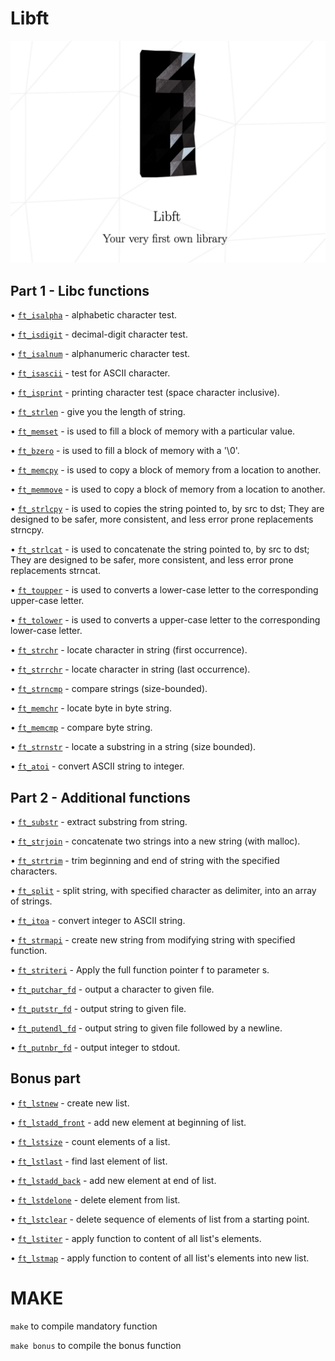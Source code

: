 # Libft #

<a href="https://cdn.intra.42.fr/pdf/pdf/70131/en.subject.pdf"><img src="https://github.com/imahri/libft_FX/blob/main/pic_lib.png"/></a>

## Part 1 - Libc functions ##

• [`ft_isalpha`](https://github.com/imahri/libft_FX/blob/main/ft_isalpha.c "ft_isalpha") - alphabetic character test.

• [`ft_isdigit`](https://github.com/imahri/libft_FX/blob/main/ft_isdigit.c "ft_isdigit") - decimal-digit character test.

• [`ft_isalnum`](https://github.com/imahri/libft_FX/blob/main/ft_isalnum.c "ft_isalnum") - alphanumeric character test.

• [`ft_isascii`](https://github.com/imahri/libft_FX/blob/main/ft_isascii.c "ft_isascii") - test for ASCII character.

• [`ft_isprint`](https://github.com/imahri/libft_FX/blob/main/ft_isprint.c "ft_isprint") - printing character test (space character inclusive).

• [`ft_strlen`](https://github.com/imahri/libft_FX/blob/main/ft_strlen.c "ft_strlen") - give you the length of string.

• [`ft_memset`](https://github.com/imahri/libft_FX/blob/main/ft_memset.c "ft_memset") - is used to fill a block of memory with a particular value.

• [`ft_bzero`](https://github.com/imahri/libft_FX/blob/main/ft_bzero.c "ft_bzero") - is used to fill a block of memory with a '\0'.

• [`ft_memcpy`](https://github.com/imahri/libft_FX/blob/main/ft_memcpy.c "ft_memcpy") - is used to copy a block of memory from a location to another.

• [`ft_memmove`](https://github.com/imahri/libft_FX/blob/main/ft_memmove.c "ft_memmove") - is used to copy a block of memory from a location to another.

• [`ft_strlcpy`](https://github.com/imahri/libft_FX/blob/main/ft_strlcpy.c "ft_strlcpy") - is used to copies the string pointed to, by src to dst; They are designed to be safer, more consistent, and less error prone replacements strncpy.

• [`ft_strlcat`](https://github.com/imahri/libft_FX/blob/main/ft_strlcat.c "ft_strlcat") - is used to concatenate the string pointed to, by src to dst; They are designed to be safer, more consistent, and less error prone replacements strncat.

• [`ft_toupper`](https://github.com/imahri/libft_FX/blob/main/ft_toupper.c "ft_toupper") - is used to converts a lower-case letter to the corresponding upper-case letter.

• [`ft_tolower`](https://github.com/imahri/libft_FX/blob/main/ft_tolower.c "ft_tolower") - is used to converts a upper-case letter to the corresponding lower-case letter.

• [`ft_strchr`](https://github.com/imahri/libft_FX/blob/main/ft_strchr.c "ft_strchr") - locate character in string (first occurrence).

• [`ft_strrchr`](https://github.com/imahri/libft_FX/blob/main/ft_strrchr.c "ft_strrchr") - locate character in string (last occurrence).

• [`ft_strncmp`](https://github.com/imahri/libft_FX/blob/main/ft_strncmp.c "ft_strncmp") - compare strings (size-bounded).

• [`ft_memchr`](https://github.com/imahri/libft_FX/blob/main/ft_memchr.c "ft_memchr") - locate byte in byte string.

• [`ft_memcmp`](https://github.com/imahri/libft_FX/blob/main/ft_memcmp.c "ft_memcmp") - compare byte string.

• [`ft_strnstr`](https://github.com/imahri/libft_FX/blob/main/ft_strnstr.c "ft_strnstr") - locate a substring in a string (size bounded).

• [`ft_atoi`](https://github.com/imahri/libft_FX/blob/main/ft_atoi.c "ft_atoi") - convert ASCII string to integer.

##  Part 2 - Additional functions ##

• [`ft_substr`](https://github.com/imahri/libft_FX/blob/main/ft_substr.c "ft_substr") - extract substring from string.

• [`ft_strjoin`](https://github.com/imahri/libft_FX/blob/main/ft_strjoin.c "ft_strjoin") - concatenate two strings into a new string (with malloc).

• [`ft_strtrim`](https://github.com/imahri/libft_FX/blob/main/ft_strtrim.c "ft_strtrim") - trim beginning and end of string with the specified characters.

• [`ft_split`](https://github.com/imahri/libft_FX/blob/main/ft_split.c "ft_split") - split string, with specified character as delimiter, into an array of strings.

• [`ft_itoa`](https://github.com/imahri/libft_FX/blob/main/ft_itoa.c "ft_itoa") - convert integer to ASCII string.

• [`ft_strmapi`](https://github.com/imahri/libft_FX/blob/main/ft_strmapi.c "ft_strmapi") - create new string from modifying string with specified function.

• [`ft_striteri`](https://github.com/imahri/libft_FX/blob/main/ft_striteri.c "ft_striteri") - Apply the full function pointer f to parameter s.

• [`ft_putchar_fd`](https://github.com/imahri/libft_FX/blob/main/ft_putchar_fd.c "ft_putchar_fd") - output a character to given file.

• [`ft_putstr_fd`](https://github.com/imahri/libft_FX/blob/main/ft_putstr_fd.c "ft_putstr_fd")  - output string to given file.

• [`ft_putendl_fd`](https://github.com/imahri/libft_FX/blob/main/ft_putendl_fd.c "ft_putendl_fd")  - output string to given file followed by a newline.

• [`ft_putnbr_fd`](https://github.com/imahri/libft_FX/blob/main/ft_putnbr_fd.c "ft_putnbr_fd") - output integer to stdout.

## Bonus part ##

• [`ft_lstnew`](https://github.com/imahri/libft_FX/blob/main/ft_lstnew.c "ft_lstnew") - create new list.

• [`ft_lstadd_front`](https://github.com/imahri/libft_FX/blob/main/ft_lstadd_front.c "ft_lstadd_front") - add new element at beginning of list.

• [`ft_lstsize`](https://github.com/imahri/libft_FX/blob/main/ft_lstsize.c "ft_lstsize") - count elements of a list.

• [`ft_lstlast`](https://github.com/imahri/libft_FX/blob/main/ft_lstlast.c "ft_lstlast") - find last element of list.

• [`ft_lstadd_back`](https://github.com/imahri/libft_FX/blob/main/ft_lstadd_back.c "ft_lstadd_back") - add new element at end of list.

• [`ft_lstdelone`](https://github.com/imahri/libft_FX/blob/main/ft_lstdelone.c "ft_lstdelone") - delete element from list.

• [`ft_lstclear`](https://github.com/imahri/libft_FX/blob/main/ft_lstclear.c "ft_lstclear") - delete sequence of elements of list from a starting point.

• [`ft_lstiter`](https://github.com/imahri/libft_FX/blob/main/ft_lstiter.c "ft_lstiter") - apply function to content of all list's elements.

• [`ft_lstmap`](https://github.com/imahri/libft_FX/blob/main/ft_lstmap.c "ft_lstmap") - apply function to content of all list's elements into new list.

# MAKE #

`make` to compile mandatory function

`make bonus` to compile the bonus function
